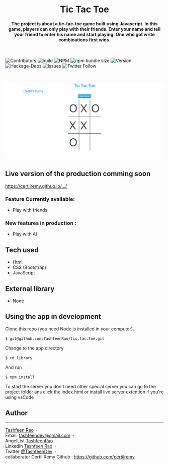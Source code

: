 <h1 align="center">
  <br>
    Tic Tac Toe
  <br>
</h1>

<h4 align="center">The project is about a tic-tac-toe game built using Javascript. In this game, players can only play with their friends. Enter your name and tell your friend to enter his name and start playing. One who got write combinations first wins.
</h4>
</br>

![Contributors](https://img.shields.io/badge/Contributor-Tashfeen-green)
![build](https://img.shields.io/badge/build-passing-green)
![NPM](https://img.shields.io/badge/NPM-14.01-green)
![npm bundle size](https://img.shields.io/bundlephobia/min/react?color=green)
![Version](https://img.shields.io/badge/version-1.0.0-green)
![Hackage-Deps](https://img.shields.io/hackage-deps/v/json)
![Issues](https://img.shields.io/badge/issues-0-green)
![Twitter Follow](https://img.shields.io/twitter/follow/TashfeenDev?label=Tashfeen&style=social)

</br>

<p align="center">
    <img src="final.png">
</p>

## Live version of the production comming soon
https://certilremy.github.io/.../

### Feature Currently available:

* Play with friends

### New features in production :

* Play with AI

## Tech used 
* Html
* CSS (Bootstrap)
* JavaScript

## External library 

* None


## Using the app in development 
Clone this repo (you need Node js installed in your computer).
```
$ git@github.com:TashfeenRao/tic.tac.toe.git
```

 Change to the app directory 
 
 ```
$ cd library
 ```

   And run 

```
$ npm install 
```

To start the server you don't need other special server you can go to the project folder ans click the index.html or install live server extention if you're using vsCode


## Author
---
[Tashfeen Rao](https://tashfeenrao.github.io/personal-portfolio/) &nbsp;&middot;&nbsp;
</br>
Email: tashfeendev@gmail.com &nbsp;&middot;&nbsp;
</br>
AngelList [TashfeenRao](https://angel.co/u/tashfeen-rao) &nbsp;&middot;&nbsp;
</br>
LinkedIn [Tashfeen Rao](https://www.linkedin.com/in/tashfeen-rao/) &nbsp;&middot;&nbsp;
</br>
Twitter [@TashfeenDev](https://twitter.com/TashfeenDev) &nbsp;&middot;&nbsp;
</br>
collaborater Certil Remy    Github : https://github.com/certilremy

